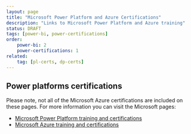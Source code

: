```yaml
---
layout: page
title: "Microsoft Power Platform and Azure Certifications"
description: "Links to Microsoft Power Platform and Azure training"
status: DRAFT
tags: [power-bi, power-certifications]
order:
    power-bi: 2
    power-certifications: 1
related:
    tag: [pl-certs, dp-certs]
---
```

## Power platforms certifications  

Please note, not all of the Microsoft Azure certifications are included on these pages. For more information you can visit the Microsoft pages:  
- [Microsoft Power Platform training and certifications][learn 1]  
- [Microsoft Azure training and certifications][learn 2]  


[learn 1]: aka.ms/PPTrainCertDeck
[learn 2]: https://query.prod.cms.rt.microsoft.com/cms/api/am/binary/RE4J5ea